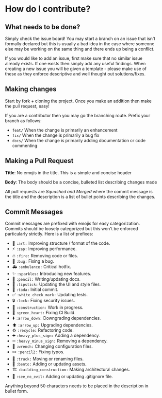 # How do I contribute?

## What needs to be done?

Simply check the issue board! You may start a branch on an issue that isn't formally declared but this is usually a bad idea
in the case where someone else may be working on the same thing and there ends up being a conflict.

If you would like to add an issue, first make sure that no similar issue already exists. If one exists then simply add any
useful findings. When creating a new issue you will be given a template - please make use of these as they enforce 
descriptive and well thought out solutions/fixes.

## Making changes

Start by fork + cloning the project. Once you make an addition then make the pull request, easy! 

If you are a contributor then you may go the branching route. Prefix your branch as follows:
- `feat/` When the change is primarily an enhancement
- `fix/` When the change is primarily a bug fix
- `docs/` When the change is primarily adding documentation or code commenting

## Making a Pull Request

**Title**: No emojis in the title. This is a simple and concise header

**Body**: The body should be a concise, bulleted list describing changes made

All pull requests are _Squashed and Merged_ where the commit message is the title and the description is a 
list of bullet points describing the changes.

## Commit Messages

Commit messages are prefixed with emojis for easy categorization. Commits should be loosely categorized but this won't be enforced particularly strictly. Here is a list of prefixes:
* :art: `:art:` Improving structure / format of the code.
* :zap: `:zap:` Improving performance.
* :fire: `:fire:` Removing code or files.
* :bug: `:bug:` Fixing a bug.
* :ambulance: `:ambulance:` Critical hotfix.
* :sparkles: `:sparkles:` Introducing new features.
* :pencil: `:pencil:` Writing/updating docs.
* :lipstick: `:lipstick:` Updating the UI and style files.
* :tada: `:tada:` Initial commit.
* :white_check_mark: `:white_check_mark:` Updating tests.
* :lock: `:lock:` Fixing security issues.
* :construction: `:construction:` Work in progress.
* :green_heart: `:green_heart:` Fixing CI Build.
* :arrow_down: `:arrow_down:` Downgrading dependencies.
* :arrow_up: `:arrow_up:` Upgrading dependencies.
* :recycle: `:recycle:` Refactoring code.
* :heavy_plus_sign: `:heavy_plus_sign:` Adding a dependency.
* :heavy_minus_sign: `:heavy_minus_sign:` Removing a dependency.
* :wrench: `:wrench:` Changing configuration files.
* :pencil2: `:pencil2:` Fixing typos.
* :truck: `:truck:` Moving or renaming files.
* :bento: `:bento:` Adding or updating assets.
* :building_construction: `:building_construction:` Making architectural changes.
* :see_no_evil: `:see_no_evil:` Adding or updating .gitignore file.

Anything beyond 50 characters needs to be placed in the description in bullet form.